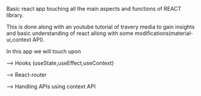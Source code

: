 Basic react app touching all the main aspects and functions of REACT library.

This is done along with an youtube tutorial of travery media to gain insights and basic understanding of react allong with some modifications(material-ui,context API).

In this app we will touch upon

--> Hooks (useState,useEffect,useContext)

--> React-router

--> Handling APIs using context API
